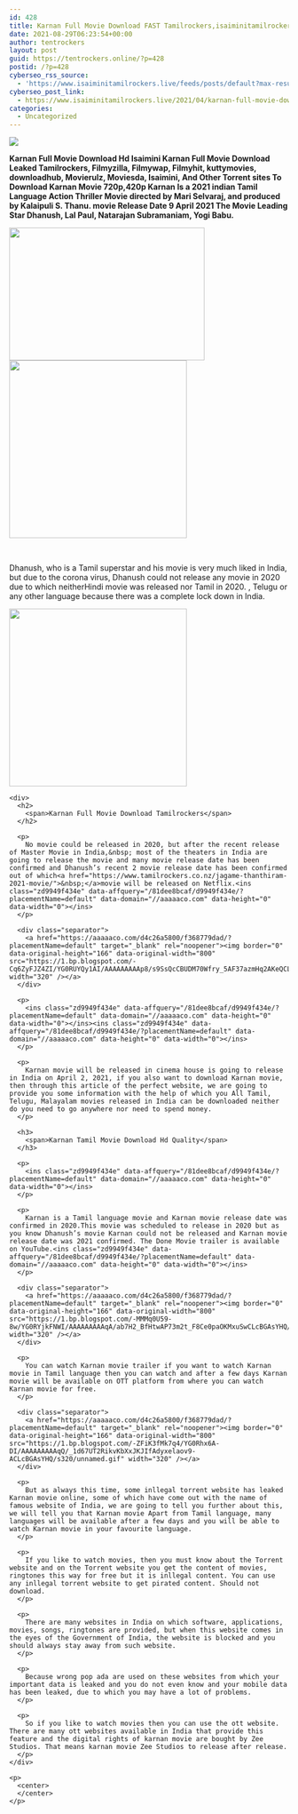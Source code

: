 ```yaml
---
id: 428
title: Karnan Full Movie Download FAST Tamilrockers,isaiminitamilrockers Hd Isaimini 720p
date: 2021-08-29T06:23:54+00:00
author: tentrockers
layout: post
guid: https://tentrockers.online/?p=428
postid: /?p=428
cyberseo_rss_source:
  - 'https://www.isaiminitamilrockers.live/feeds/posts/default?max-results=150&start-index=1'
cyberseo_post_link:
  - https://www.isaiminitamilrockers.live/2021/04/karnan-full-movie-download-fast.html
categories:
  - Uncategorized
---
```

<div class="media_block">
  <img src="https://1.bp.blogspot.com/-twKJOJZhLyo/YG0RKTAn87I/AAAAAAAAAp0/FnQZVA7apwEVIq0YuF3GP_zY9LjoKLmVwCLcBGAsYHQ/s72-w352-h239-c/80061617.webp" class="media_thumbnail" />
</div>

<meta content="Karnan Full Movie Download Hd Isaimini Karnan Full Movie Download Leaked Tamilrockers, Filmyzilla, Filmywap, Filmyhit, kuttymovies, download..." name="twitter:description" />

  


<center>
</center>

  
<ins class="zd9949f434e" data-affquery="/81dee8bcaf/d9949f434e/?placementName=default" data-domain="//aaaaaco.com" data-height="0" data-width="0"></ins>

<span><b>Karnan Full Movie Download Hd Isaimini Karnan Full Movie Download Leaked Tamilrockers, Filmyzilla, Filmywap, Filmyhit, kuttymovies, downloadhub, Movierulz, Moviesda, Isaimini, And Other Torrent sites To Download Karnan Movie 720p,420p Karnan Is a 2021 indian Tamil Language Action Thriller Movie directed by Mari Selvaraj, and produced by Kalaipuli S. Thanu. movie Release Date 9 April 2021 The Movie Leading Star Dhanush, Lal Paul, Natarajan Subramaniam, Yogi Babu.</b></span>

<ins class="zd9949f434e" data-affquery="/81dee8bcaf/d9949f434e/?placementName=default" data-domain="//aaaaaco.com" data-height="0" data-width="0"></ins>

<div class="separator">
  <a href="https://1.bp.blogspot.com/-twKJOJZhLyo/YG0RKTAn87I/AAAAAAAAAp0/FnQZVA7apwEVIq0YuF3GP_zY9LjoKLmVwCLcBGAsYHQ/s800/80061617.webp"><img loading="lazy" border="0" data-original-height="598" data-original-width="800" height="239" src="https://1.bp.blogspot.com/-twKJOJZhLyo/YG0RKTAn87I/AAAAAAAAAp0/FnQZVA7apwEVIq0YuF3GP_zY9LjoKLmVwCLcBGAsYHQ/w352-h239/80061617.webp" width="352" /></a>
</div>



<div class="separator">
  <a href="https://aaaaaco.com/d4c26a5800/f368779dad/?placementName=default" target="_blank" rel="noopener"><img border="0" data-original-height="166" data-original-width="800" src="https://1.bp.blogspot.com/-zLfjZNtYGuw/YG0RPukDYhI/AAAAAAAAAp4/RDjFd23QDqsLAoTG2t4q2RI2rnYNyyshwCLcBGAsYHQ/s320/unnamed.gif" width="320" /></a>
</div>

<span face="&quot;Source Sans Pro&quot;, &quot;Helvetica Neue&quot;, sans-serif"><br /></span>

<div>
  <p>
    Dhanush, who is a Tamil superstar and his movie is very much liked in India, but due to the corona virus, Dhanush could not release any movie in 2020 due to which neitherHindi movie&nbsp;was released nor Tamil in 2020. , Telugu or any other language because there was a complete lock down in India.
  </p>
  
  <div class="separator">
    <a href="https://aaaaaco.com/d4c26a5800/f368779dad/?placementName=default" target="_blank" rel="noopener"><img border="0" data-original-height="166" data-original-width="800" src="https://1.bp.blogspot.com/-QeIhLtj862U/YG0Rdtk2z8I/AAAAAAAAAqI/_lCLzNwSb084Fa5zAFivt2IWuGit2GaYQCLcBGAsYHQ/s320/unnamed.gif" width="320" /></a>
  </div>
  
  <p>
    </div> 
    
    <div>
      <h2>
        <span>Karnan Full Movie Download Tamilrockers</span>
      </h2>
      
      <p>
        No movie could be released in 2020, but after the recent release of Master Movie in India,&nbsp; most of the theaters in India are going to release the movie and many movie release date has been confirmed and Dhanush’s recent 2 movie release date has been confirmed out of which<a href="https://www.tamilrockers.co.nz/jagame-thanthiram-2021-movie/">&nbsp;</a>movie will be released on Netflix.<ins class="zd9949f434e" data-affquery="/81dee8bcaf/d9949f434e/?placementName=default" data-domain="//aaaaaco.com" data-height="0" data-width="0"></ins>
      </p>
      
      <div class="separator">
        <a href="https://aaaaaco.com/d4c26a5800/f368779dad/?placementName=default" target="_blank" rel="noopener"><img border="0" data-original-height="166" data-original-width="800" src="https://1.bp.blogspot.com/-Cq6ZyFJZ4ZI/YG0RUYQy1AI/AAAAAAAAAp8/s9SsQcCBUDM70Wfry_5AF37azmHq2AKeQCLcBGAsYHQ/s320/unnamed.gif" width="320" /></a>
      </div>
      
      <p>
        <ins class="zd9949f434e" data-affquery="/81dee8bcaf/d9949f434e/?placementName=default" data-domain="//aaaaaco.com" data-height="0" data-width="0"></ins><ins class="zd9949f434e" data-affquery="/81dee8bcaf/d9949f434e/?placementName=default" data-domain="//aaaaaco.com" data-height="0" data-width="0"></ins>
      </p>
      
      <p>
        Karnan movie will be released in cinema house is going to release in India on April 2, 2021, if you also want to download Karnan movie, then through this article of the perfect website, we are going to provide you some information with the help of which you All Tamil, Telugu, Malayalam movies released in India can be downloaded neither do you need to go anywhere nor need to spend money.
      </p>
      
      <h3>
        <span>Karnan Tamil Movie Download Hd Quality</span>
      </h3>
      
      <p>
        <ins class="zd9949f434e" data-affquery="/81dee8bcaf/d9949f434e/?placementName=default" data-domain="//aaaaaco.com" data-height="0" data-width="0"></ins>
      </p>
      
      <p>
        Karnan is a Tamil language movie and Karnan movie release date was confirmed in 2020.This movie was scheduled to release in 2020 but as you know Dhanush’s movie Karnan could not be released and Karnan movie release date was 2021 confirmed. The Done Movie trailer is available on YouTube.<ins class="zd9949f434e" data-affquery="/81dee8bcaf/d9949f434e/?placementName=default" data-domain="//aaaaaco.com" data-height="0" data-width="0"></ins>
      </p>
      
      <div class="separator">
        <a href="https://aaaaaco.com/d4c26a5800/f368779dad/?placementName=default" target="_blank" rel="noopener"><img border="0" data-original-height="166" data-original-width="800" src="https://1.bp.blogspot.com/-MMMq0U59-8w/YG0RYjkFNWI/AAAAAAAAAqA/ab7H2_BfHtwAP73m2t_F8Ce0paOKMxuSwCLcBGAsYHQ/s320/unnamed.gif" width="320" /></a>
      </div>
      
      <p>
        You can watch Karnan movie trailer if you want to watch Karnan movie in Tamil language then you can watch and after a few days Karnan movie will be available on OTT platform from where you can watch Karnan movie for free.
      </p>
      
      <div class="separator">
        <a href="https://aaaaaco.com/d4c26a5800/f368779dad/?placementName=default" target="_blank" rel="noopener"><img border="0" data-original-height="166" data-original-width="800" src="https://1.bp.blogspot.com/-ZFiK3fMk7q4/YG0Rhx6A-DI/AAAAAAAAAqQ/_1d67UT2RikvKbXxJKJIfAdyxelaov9-ACLcBGAsYHQ/s320/unnamed.gif" width="320" /></a>
      </div>
      
      <p>
        But as always this time, some inllegal torrent website has leaked Karnan movie online, some of which have come out with the name of famous website of India, we are going to tell you further about this, we will tell you that Karnan movie Apart from Tamil language, many languages ​​will be available after a few days and you will be able to watch Karnan movie in your favourite language.
      </p>
      
      <p>
        If you like to watch movies, then you must know about the Torrent website and on the Torrent website you get the content of movies, ringtones this way for free but it is inllegal content. You can use any inllegal torrent website to get pirated content. Should not download.
      </p>
      
      <p>
        There are many websites in India on which software, applications, movies, songs, ringtones are provided, but when this website comes in the eyes of the Government of India, the website is blocked and you should always stay away from such website.
      </p>
      
      <p>
        Because wrong pop ada are used on these websites from which your important data is leaked and you do not even know and your mobile data has been leaked, due to which you may have a lot of problems.
      </p>
      
      <p>
        So if you like to watch movies then you can use the ott website. There are many ott websites available in India that provide this feature and the digital rights of karnan movie are bought by Zee Studios. That means karnan movie Zee Studios to release after release.
      </p>
    </div>
    
    <p>
      <center>
      </center>
    </p>